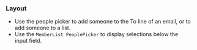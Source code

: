 ### Layout

- Use the people picker to add someone to the To line of an email, or to add someone to a list.
- Use the `MemberList PeoplePicker` to display selections below the input field.
